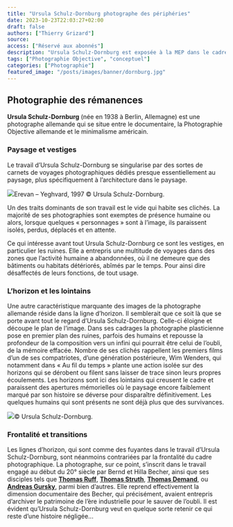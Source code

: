 ```yaml
---
title: "Ursula Schulz-Dornburg photographe des périphéries"
date: 2023-10-23T22:03:27+02:00
draft: false
authors: ["Thierry Grizard"]
source:
access: ["Réservé aux abonnés"]
description: "Ursula Schulz-Dornburg est exposée à la MEP dans le cadre d'une importante rétrospective permettant de découvrir une photographie des confins et lisières."
tags: ["Photographie Objective", "conceptuel"]
categories: ["Photographie"]
featured_image: "/posts/images/banner/dornburg.jpg"
---
```

## Photographie des rémanences

**Ursula Schulz-Dornburg** (née en 1938 à Berlin, Allemagne) est une photographe allemande qui se situe entre le documentaire, la Photographie Objective allemande et le minimalisme américain.

### Paysage et vestiges

Le travail d’Ursula Schulz-Dornburg se singularise par des sortes de carnets de voyages photographiques dédiés presque essentiellement au paysage, plus spécifiquement à l’architecture dans le paysage.

![](/posts/images/dornburg/ursula-schulz-dornburg_solo-show_mep_paris_2020.002-1030x579.jpg)Erevan – Yeghvard, 1997 © Ursula Schulz-Dornburg.

Un des traits dominants de son travail est le vide qui habite ses clichés. La majorité de ses photographies sont exemptes de présence humaine ou alors, lorsque quelques « personnages » sont à l’image, ils paraissent isolés, perdus, déplacés et en attente.

Ce qui intéresse avant tout Ursula Schulz-Dornburg ce sont les vestiges, en particulier les ruines. Elle a entrepris une multitude de voyages dans des zones que l’activité humaine a abandonnées, où il ne demeure que des bâtiments ou habitats détériorés, abîmés par le temps. Pour ainsi dire désaffectés de leurs fonctions, de tout usage.

### L’horizon et les lointains

Une autre caractéristique marquante des images de la photographe allemande réside dans la ligne d’horizon. Il semblerait que ce soit là que se porte avant tout le regard d’Ursula Schulz-Dornburg. Celle-ci éloigne et découpe le plan de l’image. Dans ses cadrages la photographe plasticienne pose en premier plan des ruines, parfois des humains et repousse la profondeur de la composition vers un infini qui pourrait être celui de l’oubli, de la mémoire effacée. Nombre de ses clichés rappellent les premiers films d’un de ses compatriotes, d’une génération postérieure, Wim Wenders, qui notamment dans « Au fil du temps » plante une action isolée sur des horizons qui se dérobent ou filent sans laisser de trace sinon leurs propres écoulements. Les horizons sont ici des lointains qui creusent le cadre et paraissent des apertures mémorielles où le paysage encore faiblement marqué par son histoire se déverse pour disparaître définitivement. Les quelques humains qui sont présents ne sont déjà plus que des survivances.

![](/posts/images/dornburg/ursula-schulz-dornburg_solo-show_mep_paris_2020.004-2.jpg)© Ursula Schulz-Dornburg.

### Frontalité et transitions

Les lignes d’horizon, qui sont comme des fuyantes dans le travail d’Ursula Schulz-Dornburg, sont néanmoins contrariées par la frontalité du cadre photographique. La photographe, sur ce point, s’inscrit dans le travail engagé au début du 20° siècle par Bernd et Hilla Becher, ainsi que ses disciples tels que **[Thomas Ruff](/thomas-ruff/)**, **[Thomas Struth](/thomas-struth-photographie-objective/)**, **[Thomas Demand](/thomas-demand-photography-and-models/)**, ou **[Andreas Gursky](/andreas-gursky-le-vertige-du-reel/)**, parmi bien d’autres. Elle reprend effectivement la dimension documentaire des Becher, qui précisément, avaient entrepris d’archiver le patrimoine de l’ère industrielle pour le sauver de l’oubli. Il est évident qu’Ursula Schulz-Dornburg veut en quelque sorte retenir ce qui reste d’une histoire négligée...